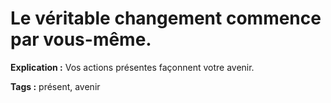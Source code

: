 # Le véritable changement commence par vous-même.

**Explication :** Vos actions présentes façonnent votre avenir.

**Tags :** présent, avenir

